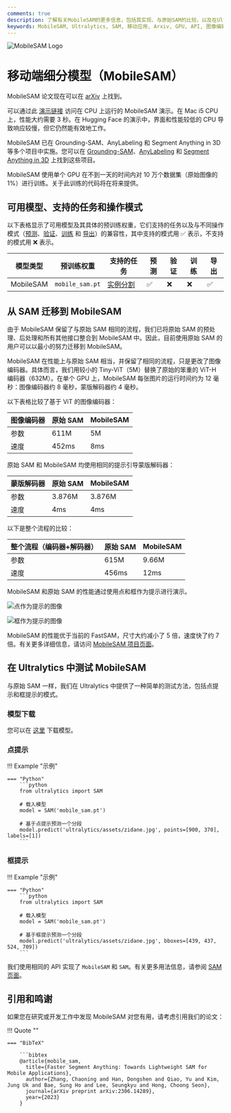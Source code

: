 ```yaml
---
comments: true
description: 了解有关MobileSAM的更多信息，包括其实现、与原始SAM的比较，以及在Ultralytics框架中如何下载和测试它。立即改进您的移动应用程序。
keywords: MobileSAM, Ultralytics, SAM, 移动应用, Arxiv, GPU, API, 图像编码器, 蒙版解码器, 模型下载, 测试方法
---
```


![MobileSAM Logo](https://github.com/ChaoningZhang/MobileSAM/blob/master/assets/logo2.png?raw=true)

# 移动端细分模型（MobileSAM）

MobileSAM 论文现在可以在 [arXiv](https://arxiv.org/pdf/2306.14289.pdf) 上找到。

可以通过此 [演示链接](https://huggingface.co/spaces/dhkim2810/MobileSAM) 访问在 CPU 上运行的 MobileSAM 演示。在 Mac i5 CPU 上，性能大约需要 3 秒。在 Hugging Face 的演示中，界面和性能较低的 CPU 导致响应较慢，但它仍然能有效地工作。

MobileSAM 已在 Grounding-SAM、AnyLabeling 和 Segment Anything in 3D 等多个项目中实施。您可以在 [Grounding-SAM](https://github.com/IDEA-Research/Grounded-Segment-Anything)、[AnyLabeling](https://github.com/vietanhdev/anylabeling) 和 [Segment Anything in 3D](https://github.com/Jumpat/SegmentAnythingin3D) 上找到这些项目。

MobileSAM 使用单个 GPU 在不到一天的时间内对 10 万个数据集（原始图像的 1%）进行训练。关于此训练的代码将在将来提供。

## 可用模型、支持的任务和操作模式

以下表格显示了可用模型及其具体的预训练权重，它们支持的任务以及与不同操作模式（[预测](../modes/predict.md)、[验证](../modes/val.md)、[训练](../modes/train.md) 和 [导出](../modes/export.md)）的兼容性，其中支持的模式用 ✅ 表示，不支持的模式用 ❌ 表示。

| 模型类型      | 预训练权重           | 支持的任务                       | 预测 | 验证 | 训练 | 导出 |
|-----------|-----------------|-----------------------------|----|----|----|----|
| MobileSAM | `mobile_sam.pt` | [实例分割](../tasks/segment.md) | ✅  | ❌  | ❌  | ✅  |

## 从 SAM 迁移到 MobileSAM

由于 MobileSAM 保留了与原始 SAM 相同的流程，我们已将原始 SAM 的预处理、后处理和所有其他接口整合到 MobileSAM 中。因此，目前使用原始 SAM 的用户可以以最小的努力迁移到 MobileSAM。

MobileSAM 在性能上与原始 SAM 相当，并保留了相同的流程，只是更改了图像编码器。具体而言，我们用较小的 Tiny-ViT（5M）替换了原始的笨重的 ViT-H 编码器（632M）。在单个 GPU 上，MobileSAM 每张图片的运行时间约为 12 毫秒：图像编码器约 8 毫秒，蒙版解码器约 4 毫秒。

以下表格比较了基于 ViT 的图像编码器：

| 图像编码器 | 原始 SAM | MobileSAM |
|-------|--------|-----------|
| 参数    | 611M   | 5M        |
| 速度    | 452ms  | 8ms       |

原始 SAM 和 MobileSAM 均使用相同的提示引导蒙版解码器：

| 蒙版解码器 | 原始 SAM | MobileSAM |
|-------|--------|-----------|
| 参数    | 3.876M | 3.876M    |
| 速度    | 4ms    | 4ms       |

以下是整个流程的比较：

| 整个流程（编码器+解码器） | 原始 SAM | MobileSAM |
|---------------|--------|-----------|
| 参数            | 615M   | 9.66M     |
| 速度            | 456ms  | 12ms      |

MobileSAM 和原始 SAM 的性能通过使用点和框作为提示进行演示。

![点作为提示的图像](https://raw.githubusercontent.com/ChaoningZhang/MobileSAM/master/assets/mask_box.jpg?raw=true)

![框作为提示的图像](https://raw.githubusercontent.com/ChaoningZhang/MobileSAM/master/assets/mask_box.jpg?raw=true)

MobileSAM 的性能优于当前的 FastSAM，尺寸大约减小了 5 倍，速度快了约 7 倍。有关更多详细信息，请访问 [MobileSAM 项目页面](https://github.com/ChaoningZhang/MobileSAM)。

## 在 Ultralytics 中测试 MobileSAM

与原始 SAM 一样，我们在 Ultralytics 中提供了一种简单的测试方法，包括点提示和框提示的模式。

### 模型下载

您可以在 [这里](https://github.com/ChaoningZhang/MobileSAM/blob/master/weights/mobile_sam.pt) 下载模型。

### 点提示

!!! Example "示例"

    === "Python"
        ```python
        from ultralytics import SAM

        # 载入模型
        model = SAM('mobile_sam.pt')

        # 基于点提示预测一个分段
        model.predict('ultralytics/assets/zidane.jpg', points=[900, 370], labels=[1])
        ```

### 框提示

!!! Example "示例"

    === "Python"
        ```python
        from ultralytics import SAM

        # 载入模型
        model = SAM('mobile_sam.pt')

        # 基于框提示预测一个分段
        model.predict('ultralytics/assets/zidane.jpg', bboxes=[439, 437, 524, 709])
        ```

我们使用相同的 API 实现了 `MobileSAM` 和 `SAM`。有关更多用法信息，请参阅 [SAM 页面](sam.md)。

## 引用和鸣谢

如果您在研究或开发工作中发现 MobileSAM 对您有用，请考虑引用我们的论文：

!!! Quote ""

    === "BibTeX"

        ```bibtex
        @article{mobile_sam,
          title={Faster Segment Anything: Towards Lightweight SAM for Mobile Applications},
          author={Zhang, Chaoning and Han, Dongshen and Qiao, Yu and Kim, Jung Uk and Bae, Sung Ho and Lee, Seungkyu and Hong, Choong Seon},
          journal={arXiv preprint arXiv:2306.14289},
          year={2023}
        }

